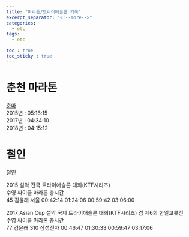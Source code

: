 ```yaml
---
title: "마라톤/트라이에슬론 기록"
excerpt_separator: "<!--more-->"
categories:
  - etc
tags:
  - etc

toc : true
toc_sticky : true
---
```


# 춘천 마라톤
[춘마](https://www.chuncheonmarathon.com/all_time_record.html)    
2015년 : 05:16:15    
2017년 : 04:34:10    
2018년 : 04:15:12    
 
# 철인
[철인](https://www.triathlon.or.kr/results/results/record/?sPart=8589&mode=record&tourcd=481&page=1&sYear=2017&field=tour_title&keyword=%EC%84%A4%EC%95%85)  

2015 설악 전국 트라이애슬론 대회(KTF시리즈)    
                  수영         싸이클       마라톤      총시간    
45	김윤래		서울	00:42:14		01:24:06		00:59:42	03:06:00    

2017 Asian Cup 설악 국제 트라이애슬론 대회(KTF시리즈) 겸 제6회 한일교류전    
                        수영         싸이클       마라톤      총시간    
77	김윤래	310	삼성전자	00:46:47		01:30:33		00:59:47	03:17:06    
